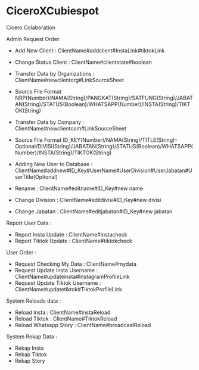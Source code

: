 # CiceroXCubiespot
Cicero Colaboration

Admin Request Order:

- Add New Client : ClientName#addclient#InstaLink#tiktokLink
- Change Status Client : ClientName#clientstate#boolean

- Transfer Data by Organizations : ClientName#newclientorg#LinkSourceSheet
- Source File Format NRP(Number)/NAMA(String)/PANGKAT(String)/SATFUNG(String)/JABATAN(String)/STATUS(Boolean)/WHATSAPP(Number)/INSTA(String)/TIKTOK(String)

- Transfer Data by Company : ClientName#newclientcom#LinkSourceSheet
- Source File Format ID_KEY(Number)/NAMA(String)/TITLE(String)- Optional/DIVISI(String)/JABATAN(String)/STATUS(Boolean)/WHATSAPP(Number)/INSTA(String)/TIKTOK(String)

- Adding New User to Database : ClientName#addnew#ID_Key#UserName#UserDivision#UserJabatan#UserTitle(Optional)
- Rename : ClientName#editname#ID_Key#new name
- Change Division : ClientName#editdivisi#ID_Key#new divisi
- Change Jabatan : ClientName#editjabatan#ID_Key#new jabatan

Report User Data :

- Report Insta Update : ClientName#instacheck
- Report Tiktok Update : ClientName#tiktokcheck

User Order :

- Request Checking My Data : ClientName#mydata
- Request Update Insta Username : ClientName#updateinsta#InstagramProfileLink
- Request Update Tiktok Username : ClientName#updatetiktok#TiktokProfileLink

System Reloads data :

- Reload Insta : ClientName#instaReload
- Reload Tiktok : ClientName#TiktokReload
- Reload Whatsapp Story : ClientName#broadcastReload
  
System Rekap Data :

- Rekap Insta
- Rekap Tiktok
- Rekap Story
